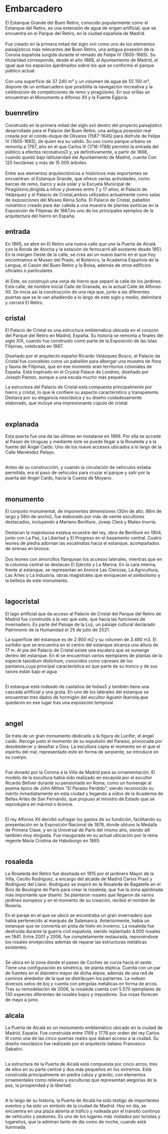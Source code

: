 # Embarcadero

El Estanque Grande del Buen Retiro, conocido popularmente como el Estanque del Retiro, es una extensión de agua de origen artificial, que se encuentra en el Parque del Retiro, en la ciudad española de Madrid.<br><br>
Fue creado en la primera mitad del siglo xvii como uno de los elementos paisajísticos más relevantes del Buen Retiro, una antigua posesión de la Corona española surgida durante el reinado de Felipe IV (1605-1665). Su titularidad corresponde, desde el año 1868, al Ayuntamiento de Madrid, al igual que los espacios ajardinados sobre los que se conformó el parque público actual.<br><br>
Con una superficie de 37 240 m² y un volumen de agua de 55 150 m³, dispone de un embarcadero que posibilita la navegación recreativa y la celebración de competiciones de remo y piragüismo. En sus orillas se encuentran el Monumento a Alfonso XII y la Fuente Egipcia.

## buenretiro

Construido en la primera mitad del siglo xvii dentro del proyecto paisajístico desarrollado
para el Palacio del Buen Retiro, una antigua posesión real creada por el conde-duque de Olivares (1587-1645)
para disfrute de Felipe IV (1605-1665),​ de quien era su valido.
Su uso como parque urbano se remonta a 1767, año en el que Carlos III (1716-1788) permitió la entrada del público a efectos recreativos3​ y, ya definitivamente, a partir de 1868, cuando quedó bajo latitularidad del Ayuntamiento de Madrid, cuenta Con 125 hectáreas y más de 15 000 árboles.<br><br>
Entre sus elementos arquitectónicos e históricos más importantes se encuentran: el Estanque Grande,
que ofrece varias actividades, como barcas de remo, barco y aula solar y la Escuela Municipal de Piragüismo,dirigida a niños y jóvenes entre 7 y 17 años; el Palacio de Velázquez y el Palacio de Cristal,ambos utilizados actualmente como salas de exposiciones del Museo Reina Sofía.
El Palacio de Cristal, pabellón romántico creado para dar cabida a una muestra de plantas exóticas
en la Exposición de Filipinas de 1887,es uno de los principales ejemplos de la arquitectura del hierro en España.

## entrada

En 1865, se abre en El Retiro una nueva calle que une la Puerta de Alcalá con la Ronda de Atocha y la estación de ferrocarril allí existente desde 1851. En la margen Oeste de la calle, se crea así un nuevo barrio en el que hoy encontramos el Museo del Prado, el Botánico, la Academia Española de la Lengua, el Casón del Buen Retiro y la Bolsa, además de otros edificios oficiales o particulares.<br><br>
Al Este, se construyó una verja de hierro que separó la calle de los jardines. Esta calle, de nombre inicial Calle de Granada, es la actual Calle de Alfonso XII.
Se inicia así la construcción de una reja que, junto a las diferentes puertas que se le van añadiendo a lo largo de este siglo y medio, delimitará y cerrará El Retiro.

## cristal

El Palacio de Cristal es una estructura emblemática ubicada en el corazón del Parque del Retiro en Madrid, España. Su historia se remonta a finales del siglo XIX, cuando fue construido como parte de la Exposición de las Islas Filipinas, celebrada en 1887.

Diseñado por el arquitecto español Ricardo Velázquez Bosco, el Palacio de Cristal fue concebido como un pabellón para albergar una muestra de flora y fauna de Filipinas, que en ese momento eran territorios coloniales de España. Está inspirado en el Crystal Palace de Londres, diseñado por Joseph Paxton, aunque a una escala mucho más pequeña.

La estructura del Palacio de Cristal está compuesta principalmente por hierro y cristal, lo que le confiere su aspecto característico y transparente. Destaca por su elegancia neoclásica y su diseño cuidadosamente elaborado, que incluye una impresionante cúpula de cristal.<br><br>

## explanada

Esta puerta fue una de las últimas en instalarse en 1999. Por ella se accede al Paseo de Uruguay y mediante éste se puede llegar a la Rosaleda y a la fuente del Ángel Caído.
Uno de los nueve accesos ubicados a lo largo de la  Calle Menéndez Pelayo.<br><br>

Antes de su construcción, y cuando la circulación de vehiculos estaba permitida, era el paso de vehiculos para cruzar el parque y salir por la puerta del Angel Caído, hacia la Cuesta de Moyano.<br><br>

## monumento

El conjunto monumental, de imponentes dimensiones (30m de alto, 86m de largo y 58m de ancho), fue elaborado por más de veinte escultores destacados, incluyendo a Mariano Benlliure, Josep Clarà y Mateo Inurria. <br><br>
Destacan la majestuosa estatua ecuestre del rey, obra de Benlliure en 1904, junto con La Paz, La Libertad y El Progreso en el basamento central. Cuatro leones de piedra adornan las escalinatas hacia el estanque, acompañados de sirenas en bronce. <br><br>
Dos leones con amorcillos flanquean los accesos laterales, mientras que en la columna central se destacan El Ejército y La Marina. En la cara interna, frente al estanque, se representan en bronce Las Ciencias, La Agricultura, Las Artes y La Industria, obras magistrales que enriquecen el simbolismo y la belleza de este monumento.<br><br>

## lagocristal

El lago artificial que da acceso al Palacio de Cristal del Parque del Retiro de Madrid fue construido a la vez que este, que hacía las funciones de invernadero. Es parte del Paisaje de la Luz, un paisaje cultural declarado Patrimonio de la Humanidad el 25 de julio de 2021.

La superficie del estanque es de 2.900 m2 y su volumen de 3.480 m3. El surtidor que se encuentra en el centro del estanque alcanza una altura de 17 m.
Al pie del Palacio de Cristal existe una escalera que se sumerge dentro del estanque.​
En él se encuentran varios ejemplares de plantas de la especie taxodium distichum, conocidos como cipreses de los pantanos,cuya principal característica es que parte de su tronco y de sus raíces están bajo el agua<br><br>

El estanque está rodeado de castaños de Indias5​ y también tiene una cascada artificial y una gruta.
En uno de los laterales del estanque se encuentran tres dados de hormigón del escultor Agustín Ibarrola,que quedaron en ese lugar tras una exposición temporal.<br><br>

## angel

Se trata de un gran monumento dedicado a la figura de Lucifer, el ángel caído.
Recoge justo el momento de su expulsión del Paraíso, provocada por desobedecer y desafiar a Dios.
La escultura capta el momento en el que el espíritu del mal, representado este en forma de serpiente, se introduce en su cuerpo.<br><br>

Fue donado por la Corona a la Villa de Madrid para su ornamentación. El modelo de la escultura había sido realizado en escayola por el escultor Ricardo Bellver durante su pensionado en Roma, como un homenaje al poema épico de John Milton "El Paraíso Perdido", siendo reconocido su mérito inmediatamente en esta ciudad y llegando a oídos de la Academia de Bellas Artes
de San Fernando, que propuso al ministro de Estado que se reprodujera en mármol o bronce.<br><br>

El rey Alfonso XII decidió sufragar los gastos de su fundición, facilitando su presentación en la Exposición Nacional de 1878, donde obtuvo la Medalla de Primera Clase, y en la Universal de París del mismo año, siendo allí también muy elogiada. Fue inaugurada en su actual ubicación por la reina regente María Cristina de Habsburgo en 1885.<br><br>

## rosaleda

La Rosaleda del Retiro fue diseñada en 1915 por el jardinero Mayor de la Villa, Cecilio Rodríguez, a encargo del alcalde de Madrid Carlos Prast y Rodríguez del Llano.​ Rodríguez se inspiró en la Rosaleda de Bagatelle en el Bois de Boulogne de París para crear la rosaleda, que fue la zona ajardinada más importante que diseñó.​ Se plantaron rosales que llegaron de varios jardines europeos y en el momento de su creación, recibió el nombre de Rosería.

En el paraje en el que se ubicó se encontraba un gran invernadero que había pertenecido al marqués de Salamanca. Anteriormente, había un estanque que se convertía en pista de hielo en invierno. La rosaleda fue destruida durante la guerra civil española, siendo replantado 4.000 rosales en 1941. Entre 2001 y 2006, fue completamente restaurada, reponiéndose los rosales envejecidos además de reparar las estructuras metálicas existentes.<br><br>

Se ubica en la zona donde el paseo de Coches se curva hacia el oeste. Tiene una configuración es simétrica, de planta elíptica.​ Cuenta con un par de fuentes en el diámetro mayor de dicha elipse, además de una red de caminos alrededor de la que se distribuyen los parterres.  La rodean diversos setos de boj y cuenta con pérgolas metálicas en forma de arcos.​ Tras su remodelación de 2006, la rosaleda cuenta con 5.570 ejemplares de 130 especies diferentes de rosales bajos y trepadores.​ Sus rosas florecen de mayo a junio.

## alcala

La Puerta de Alcalá es un monumento emblemático ubicado en la ciudad de Madrid, España. Fue construida entre 1769 y 1778 por orden del rey Carlos III como una de las cinco puertas reales que daban acceso a la ciudad. Su diseño neoclásico fue realizado por el arquitecto italiano Francesco Sabatini.<br><br>

La estructura de la Puerta de Alcalá está compuesta por cinco arcos, tres de ellos en su parte central y dos más pequeños en los extremos. Está construida principalmente en piedra caliza y granito, con elementos ornamentales como relieves y esculturas que representan alegorías de la paz, la prosperidad y la libertad. <br><br>

A lo largo de su historia, la Puerta de Alcalá ha sido testigo de importantes eventos y ha sido un símbolo de la ciudad de Madrid. Hoy en día, se encuentra en una plaza abierta al tráfico y rodeada por el tránsito continuo de vehículos y peatones. Es uno de los lugares más visitados por turistas y lugareños, que la admiran tanto de día como de noche, cuando está iluminada.<br><br>